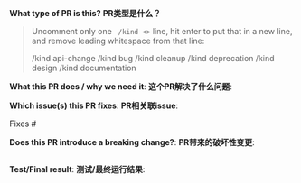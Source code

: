 
<!--  
Thanks for sending a pull request!  Here are some tips for you: 
感谢你提交了 pull request ，一些 tips 供您参考：

-->

**What type of PR is this?**
**PR类型是什么？**
> Uncomment only one ` /kind <>` line, hit enter to put that in a new line, and remove leading whitespace from that line:
>
> /kind api-change
> /kind bug
> /kind cleanup
> /kind deprecation
> /kind design
> /kind documentation


**What this PR does / why we need it**:
**这个PR解决了什么问题**:


**Which issue(s) this PR fixes**:
**PR相关联issue**:

Fixes #


**Does this PR introduce a breaking change?**:
**PR带来的破坏性变更**:
<!--
If no, just write "NONE" in the release-note block below.
If yes, a release note is required:
Enter your extended release note in the block below. 
如果没有，就写 NONE。引入新的外部依赖，更新已有依赖都视为"破坏性变更"
-->

```docs

```

**Test/Final result**:
**测试/最终运行结果**:
<!--
You can put some pictures or show your test result.
放几张图片或测试结果
-->


